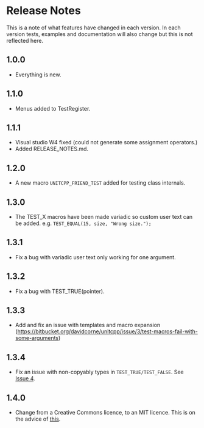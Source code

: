 # Release Notes #

This is a note of what features have changed in each version. In each version tests, examples and documentation will also change but this is not reflected here.

## 1.0.0 ##

- Everything is new.

## 1.1.0 ##

- Menus added to TestRegister.

## 1.1.1 ##

- Visual studio W4 fixed (could not generate some assignment operators.)
- Added RELEASE_NOTES.md.

## 1.2.0 ##

- A new macro `UNITCPP_FRIEND_TEST` added for testing class internals.

## 1.3.0 ##

- The TEST_X macros have been made variadic so custom user text can be added. e.g. `TEST_EQUAL(15, size, "Wrong size.");`

## 1.3.1 ##

- Fix a bug with variadic user text only working for one argument.

## 1.3.2 ##

- Fix a bug with TEST_TRUE(pointer).

## 1.3.3 ##

- Add and fix an issue with templates and macro expansion (https://bitbucket.org/davidcorne/unitcpp/issue/3/test-macros-fail-with-some-arguments)

## 1.3.4 ##

- Fix an issue with non-copyably types in `TEST_TRUE/TEST_FALSE`. See [Issue 4](https://bitbucket.org/davidcorne/unitcpp/issue/4/allow-test_true-test_false-to-work-with).

## 1.4.0 ##

- Change from a Creative Commons licence, to an MIT licence. This is on the advice of [this](https://wiki.creativecommons.org/Frequently_Asked_Questions#Can_I_apply_a_Creative_Commons_license_to_software.3F).
